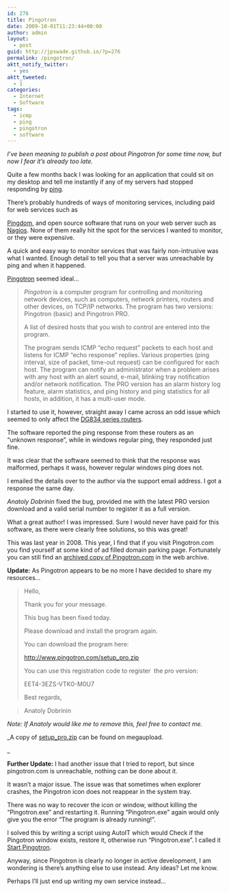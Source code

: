 ```yaml
---
id: 276
title: Pingotron
date: 2009-10-01T11:23:44+00:00
author: admin
layout:
  - post
guid: http://jpswade.github.io/?p=276
permalink: /pingotron/
aktt_notify_twitter:
  - yes
aktt_tweeted:
  - 1
categories:
  - Internet
  - Software
tags:
  - icmp
  - ping
  - pingotron
  - software
---
```

<p class="lead">
  <em>I&#8217;ve been meaning to publish a post about Pingotron for some time now, but now I fear it&#8217;s already too late.</em>
</p>

Quite a few months back I was looking for an application that could sit on my desktop and tell me instantly if any of my servers had stopped responding by [ping](http://en.wikipedia.org/wiki/Ping).

<!--more-->There&#8217;s probably hundreds of ways of monitoring services, including paid for web services such as 

[Pingdom](http://www.pingdom.com/), and open source software that runs on your web server such as [Nagios](http://www.nagios.org/). None of them really hit the spot for the services I wanted to monitor, or they were expensive.

A quick and easy way to monitor services that was fairly non-intrusive was what I wanted. Enough detail to tell you that a server was unreachable by ping and when it happened.

[Pingotron](http://express-press-release.net/46/PR%20-%20Quick%20Troubleshooting%20or%20How%20to%20Be%20Always%20On%20the%20Watch.php) seemed ideal&#8230;

> _Pingotron_ is a computer program for controlling and monitoring network devices, such as computers, network printers, routers and other devices, on TCP/IP networks. The program has two versions: Pingotron (basic) and Pingotron PRO.
> 
> A list of desired hosts that you wish to control are entered into the program.
> 
> The program sends ICMP “echo request” packets to each host and listens for ICMP “echo response” replies. Various properties (ping interval, size of packet, time-out request) can be configured for each host. The program can notify an administrator when a problem arises with any host with an alert sound, e-mail, blinking tray notification and/or network notification. The PRO version has an alarm history log feature, alarm statistics, and ping history and ping statistics for all hosts, in addition, it has a multi-user mode.

I started to use it, however, straight away I came across an odd issue which seemed to only affect the [DG834 series routers](http://en.wikipedia.org/wiki/Netgear_DG834G).

The software reported the ping response from these routers as an &#8220;unknown response&#8221;, while in windows regular ping, they responded just fine.

It was clear that the software seemed to think that the response was malformed, perhaps it wass, however regular windows ping does not.

I emailed the details over to the author via the support email address. I got a response the same day.

_Anatoly Dobrinin_ fixed the bug, provided me with the latest PRO version download and a valid serial number to register it as a full version.

What a great author! I was impressed. Sure I would never have paid for this software, as there were clearly free solutions, so this was great!

This was last year in 2008. This year, I find that if you visit Pingotron.com you find yourself at some kind of ad filled domain parking page. Fortunately you can still find an [archived copy of Pingotron.com](http://web.archive.org/web/20080720072228/http://www.pingotron.com/) in the web archive.

**Update:** As Pingotron appears to be no more I have decided to share my resources&#8230;

> Hello,
> 
> Thank you for your message.
> 
> This bug has been fixed today.
> 
> Please download and install the program again.
> 
> You can download the program here:
> 
> <http://www.pingotron.com/setup_pro.zip>
> 
> You can use this registration code to register  the pro version:
> 
> EET4-3EZS-VTK0-M0U7
> 
> Best regards,
  
> Anatoly Dobrinin

_Note: If Anatoly would like me to remove this, feel free to contact me._

_A copy of [setup_pro.zip](http://www.megaupload.com/?d=FMZ5OM5I) can be found on megaupload.
  
_ 

**Further Update:** I had another issue that I tried to report, but since pingotron.com is unreachable, nothing can be done about it.

It wasn&#8217;t a major issue. The issue was that sometimes when explorer crashes, the Pingotron icon does not reappear in the system tray.

There was no way to recover the icon or window, without killing the &#8220;Pingotron.exe&#8221; and restarting it. Running &#8220;Pingotron.exe&#8221; again would only give you the error &#8220;The program is already running!&#8221;.

I solved this by writing a script using AutoIT which would Check if the Pingotron window exists, restore it, otherwise run &#8220;Pingotron.exe&#8221;. I called it [Start Pingotron](http://hm2k.googlecode.com/svn/trunk/code/autoit/Start_Pingotron.au3).

Anyway, since Pingotron is clearly no longer in active development, I am wondering is there&#8217;s anything else to use instead. Any ideas? Let me know.

Perhaps I&#8217;ll just end up writing my own service instead&#8230;

<div id="_mcePaste" style="overflow: hidden; position: absolute; left: -10000px; top: 884px; width: 1px; height: 1px;">
  I noticed that sometimes when explorer crashes, the pingotron icon does not reappear in the system tray.
</div>